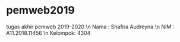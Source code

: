 # pemweb2019
tugas akhir pemweb 2019-2020 \n
Nama    : Shafira Audreyna \n
NIM     : A11.2018.11456 \n
Kelompok: 4304
